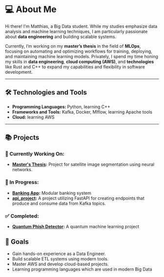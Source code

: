 # 💻 About Me
Hi there! I'm Matthias, a Big Data student. While my studies emphasize data analysis and machine learning techniques, I am particularly passionate about **data engineering** and building scalable systems. 

Currently, I’m working on my **master’s thesis** in the field of **MLOps**, focusing on automating and optimizing workflows for training, deploying, and maintaining machine learning models. Privately, I spend my time honing my skills in **data engineering**, **cloud computing (AWS)**, and **technologies** like Rust and C++ to expand my capabilities and flexibility in software development.

---

## 🛠 Technologies and Tools
- **Programming Languages:** Python, learning C++
- **Frameworks and Tools:** Kafka, Docker, Mlflow, learning Apache tools
- **Cloud:** learning AWS

---

## 📚 Projects

### 🔨 Currently Working On:
- **[Master's Thesis](https://github.com/matix329/NeuralSatSeg):** Project for satellite image segmentation using neural networks.

### 🚧 In Progress:
- **[Banking App](https://github.com/matix329/banking_app):** Modular banking system
- **[api_project](https://github.com/matix329/api_project):** A project utilizing FastAPI for creating endpoints that produce and consume data from Kafka topics.

### ✅ Completed:
- **[Quantum Phish Detector](https://github.com/matix329/quantum-phish-detector):** A quantum machine learning project

## 🎯 Goals
- Gain hands-on experience as a Data Engineer.
- Build scalable ETL systems using modern tools.
- Master AWS and develop cloud-based projects.
- Learning programming languages which are used in modern Big Data
